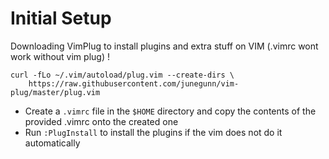# Initial Setup

Downloading VimPlug to install plugins and extra stuff on VIM (.vimrc wont work without vim plug) !
```
curl -fLo ~/.vim/autoload/plug.vim --create-dirs \
    https://raw.githubusercontent.com/junegunn/vim-plug/master/plug.vim
```

- Create a `.vimrc` file in the `$HOME` directory and copy the contents of the provided .vimrc onto the created one
- Run `:PlugInstall` to install the plugins if the vim does not do it automatically
